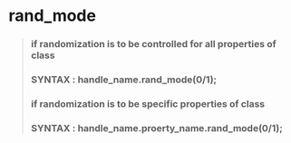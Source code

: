 #     rand_mode

> ### if randomization is to be controlled for all properties of class
>
> ### SYNTAX : handle_name.rand_mode(0/1);
>
> ### if randomization is to be specific properties of class
>
> ### SYNTAX : handle_name.proerty_name.rand_mode(0/1);
